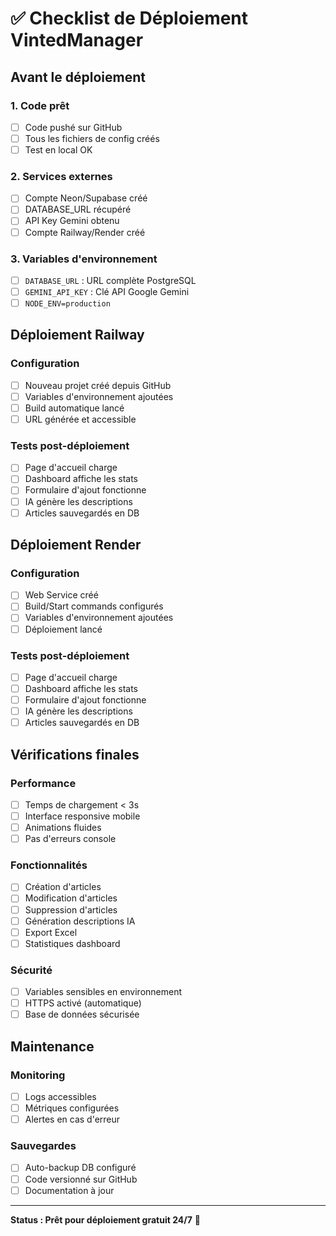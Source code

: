 # ✅ Checklist de Déploiement VintedManager

## Avant le déploiement

### 1. Code prêt
- [ ] Code pushé sur GitHub
- [ ] Tous les fichiers de config créés
- [ ] Test en local OK

### 2. Services externes
- [ ] Compte Neon/Supabase créé
- [ ] DATABASE_URL récupéré
- [ ] API Key Gemini obtenu
- [ ] Compte Railway/Render créé

### 3. Variables d'environnement
- [ ] `DATABASE_URL` : URL complète PostgreSQL
- [ ] `GEMINI_API_KEY` : Clé API Google Gemini
- [ ] `NODE_ENV=production`

## Déploiement Railway

### Configuration
- [ ] Nouveau projet créé depuis GitHub
- [ ] Variables d'environnement ajoutées
- [ ] Build automatique lancé
- [ ] URL générée et accessible

### Tests post-déploiement
- [ ] Page d'accueil charge
- [ ] Dashboard affiche les stats
- [ ] Formulaire d'ajout fonctionne
- [ ] IA génère les descriptions
- [ ] Articles sauvegardés en DB

## Déploiement Render

### Configuration
- [ ] Web Service créé
- [ ] Build/Start commands configurés
- [ ] Variables d'environnement ajoutées
- [ ] Déploiement lancé

### Tests post-déploiement
- [ ] Page d'accueil charge
- [ ] Dashboard affiche les stats
- [ ] Formulaire d'ajout fonctionne
- [ ] IA génère les descriptions
- [ ] Articles sauvegardés en DB

## Vérifications finales

### Performance
- [ ] Temps de chargement < 3s
- [ ] Interface responsive mobile
- [ ] Animations fluides
- [ ] Pas d'erreurs console

### Fonctionnalités
- [ ] Création d'articles
- [ ] Modification d'articles
- [ ] Suppression d'articles
- [ ] Génération descriptions IA
- [ ] Export Excel
- [ ] Statistiques dashboard

### Sécurité
- [ ] Variables sensibles en environnement
- [ ] HTTPS activé (automatique)
- [ ] Base de données sécurisée

## Maintenance

### Monitoring
- [ ] Logs accessibles
- [ ] Métriques configurées
- [ ] Alertes en cas d'erreur

### Sauvegardes
- [ ] Auto-backup DB configuré
- [ ] Code versionné sur GitHub
- [ ] Documentation à jour

---

**Status : Prêt pour déploiement gratuit 24/7** 🚀